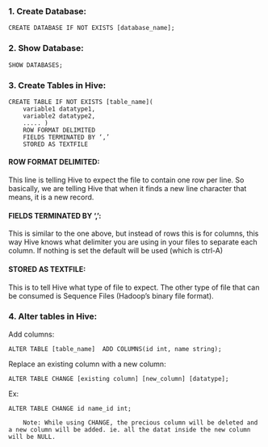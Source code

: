 ### 1. Create Database:
    CREATE DATABASE IF NOT EXISTS [database_name];
    
### 2. Show Database:
    SHOW DATABASES;

### 3. Create Tables in Hive:
    CREATE TABLE IF NOT EXISTS [table_name](
        variable1 datatype1,
        variable2 datatype2,
        ..... )
        ROW FORMAT DELIMITED
        FIELDS TERMINATED BY ‘,’
        STORED AS TEXTFILE
        
#### ROW FORMAT DELIMITED:
This line is telling Hive to expect the file to contain one row per line. So basically, we are telling Hive that when it finds a new line character that means, it is a new record.

#### FIELDS TERMINATED BY ‘,’: 
This is similar to the one above, but instead of rows this is for columns, this way Hive knows what delimiter you are using in your files to separate each column. If nothing is set the default will be used (which is ctrl-A)

#### STORED AS TEXTFILE: 
This is to tell Hive what type of file to expect. The other type of file that can be consumed is Sequence Files (Hadoop’s binary file format).

### 4. Alter tables in Hive:
Add columns:
    
    ALTER TABLE [table_name]  ADD COLUMNS(id int, name string);
Replace an existing column with a new column:
    
    ALTER TABLE CHANGE [existing column] [new_column] [datatype];
Ex:
    
    ALTER TABLE CHANGE id name_id int;
    
        Note: While using CHANGE, the precious column will be deleted and a new column will be added. ie. all the datat inside the new column will be NULL.
